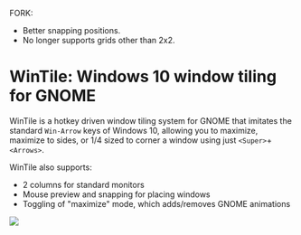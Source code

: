 FORK:
  - Better snapping positions.
  - No longer supports grids other than 2x2.

WinTile: Windows 10 window tiling for GNOME
===========================================
WinTile is a hotkey driven window tiling system for GNOME that imitates the standard `Win-Arrow` keys of Windows 10, allowing you to maximize, maximize to sides, or 1/4 sized to corner a window using just `<Super>`+`<Arrows>`.

WinTile also supports:
- 2 columns for standard monitors
- Mouse preview and snapping for placing windows
- Toggling of "maximize" mode, which adds/removes GNOME animations

<img src='demo.gif'>
